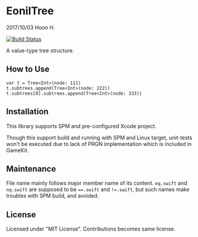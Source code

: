EonilTree
=========
2017/10/03
Hoon H.

[![Build Status](https://travis-ci.org/eonil/tree.swift.svg?branch=master)](https://travis-ci.org/eonil/tree.swift)

A value-type tree structure.

How to Use
--------------

    var t = Tree<Int>(node: 111)
    t.subtrees.append(Tree<Int>(node: 222))
    t.subtrees[0].subtrees.append(Tree<Int>(node: 333))



Installation
------------
This library supports SPM and pre-configured Xcode project.

Though this support build and running with SPM and Linux target, unit-tests won't be
executed due to lack of PRGN implementation which is included in GameKit.



Maintenance
---------------
File name mainly follows major member name of its content.
`eq.swift` and `nq.swift` are supposed to be `==.swift` and `!=.swift`, but such names
make troubles with SPM build, and avoided.



License
-------
Licensed under "MIT License".
Contributions becomes same license.
